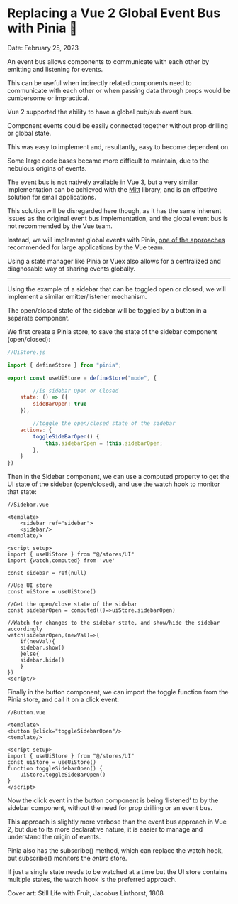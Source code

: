 # Replacing a Vue 2 Global Event Bus with Pinia 🍍

Date: February 25, 2023

An event bus allows components to communicate with each other by emitting and listening for events.

This can be useful when indirectly related components need to communicate with each other or when passing data through props would be cumbersome or impractical.

Vue 2 supported the ability to have a global pub/sub event bus.

Component events could be easily connected together without prop drilling or global state.

This was easy to implement and, resultantly, easy to become dependent on. 

Some large code bases became more difficult to maintain, due to the nebulous origins of events. 

The event bus is not natively available in Vue 3, but a very similar implementation can be achieved with the [Mitt](https://github.com/developit/mitt) library, and is an effective solution for small applications.

This solution will be disregarded here though, as it has the same inherent issues as the original event bus implementation, and the global event bus is not recommended by the Vue team.

Instead, we will implement global events with Pinia, [one of the approaches](https://v3-migration.vuejs.org/breaking-changes/events-api.html#event-bus) recommended for large applications by the Vue team.

Using a state manager like Pinia or Vuex also allows for a centralized and diagnosable way of sharing events globally.

---

Using the example of a sidebar that can be toggled open or closed, we will implement a similar emitter/listener mechanism.

The open/closed state of the sidebar will be toggled by a button in a separate component.

We first create a Pinia store, to save the state of the sidebar component (open/closed):

```js
//UiStore.js

import { defineStore } from "pinia";

export const useUiStore = defineStore("mode", {

		//is sidebar Open or Closed
    state: () => ({
        sideBarOpen: true
    }),

		//toggle the open/closed state of the sidebar
    actions: {
        toggleSideBarOpen() {
            this.sidebarOpen = !this.sidebarOpen;
        },
    }
})
```

Then in the Sidebar component, we can use a computed property to get the UI state of the sidebar (open/closed), and use the watch hook to monitor that state:

```vue
//Sidebar.vue

<template>
	<sidebar ref="sidebar">
	<sidebar/>
<template/>

<script setup>
import { useUiStore } from "@/stores/UI"
import {watch,computed} from 'vue'

const sidebar = ref(null)

//Use UI store
const uiStore = useUiStore()

//Get the open/close state of the sidebar
const sidebarOpen = computed(()=>uiStore.sidebarOpen)

//Watch for changes to the sidebar state, and show/hide the sidebar accordingly
watch(sidebarOpen,(newVal)=>{
    if(newVal){
    sidebar.show()
    }else{
    sidebar.hide()
    }
})
<script/>
```

Finally in the button component, we can import the toggle function from the Pinia store, and call it on a click event:

```vue
//Button.vue

<template>
<button @click="toggleSidebarOpen"/>
<template/>

<script setup>
import { useUiStore } from "@/stores/UI"
const uiStore = useUiStore()
function toggleSidebarOpen() {
    uiStore.toggleSideBarOpen()
}
</script>
```

Now the click event in the button component is being ‘listened’ to by the sidebar component, without the need for prop drilling or an event bus.

This approach is slightly more verbose than the event bus approach in Vue 2, but due to its more declarative nature, it is easier to manage and understand the origin of events.

Pinia also has the subscribe() method, which can replace the watch hook, but subscribe() monitors the *entire* store.

If just a single state needs to be watched at a time but the UI store contains multiple states, the watch hook is the preferred approach.

Cover art: Still Life with Fruit, Jacobus Linthorst, 1808
